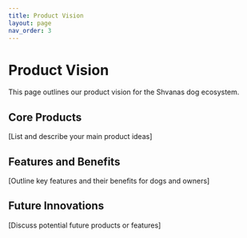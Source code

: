 ```yaml
---
title: Product Vision
layout: page
nav_order: 3
---
```


# Product Vision

This page outlines our product vision for the Shvanas dog ecosystem.

## Core Products

[List and describe your main product ideas]

## Features and Benefits

[Outline key features and their benefits for dogs and owners]

## Future Innovations

[Discuss potential future products or features]
